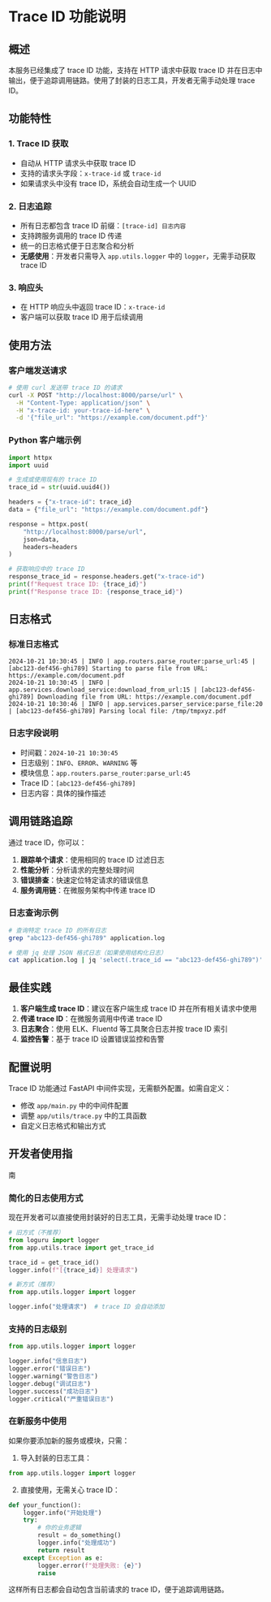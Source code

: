 # Trace ID 功能说明

## 概述

本服务已经集成了 trace ID 功能，支持在 HTTP 请求中获取 trace ID 并在日志中输出，便于追踪调用链路。使用了封装的日志工具，开发者无需手动处理 trace ID。

## 功能特性

### 1. Trace ID 获取
- 自动从 HTTP 请求头中获取 trace ID
- 支持的请求头字段：`x-trace-id` 或 `trace-id`
- 如果请求头中没有 trace ID，系统会自动生成一个 UUID

### 2. 日志追踪
- 所有日志都包含 trace ID 前缀：`[trace-id] 日志内容`
- 支持跨服务调用的 trace ID 传递
- 统一的日志格式便于日志聚合和分析
- **无感使用**：开发者只需导入 `app.utils.logger` 中的 `logger`，无需手动获取 trace ID

### 3. 响应头
- 在 HTTP 响应头中返回 trace ID：`x-trace-id`
- 客户端可以获取 trace ID 用于后续调用

## 使用方法

### 客户端发送请求
```bash
# 使用 curl 发送带 trace ID 的请求
curl -X POST "http://localhost:8000/parse/url" \
  -H "Content-Type: application/json" \
  -H "x-trace-id: your-trace-id-here" \
  -d '{"file_url": "https://example.com/document.pdf"}'
```

### Python 客户端示例
```python
import httpx
import uuid

# 生成或使用现有的 trace ID
trace_id = str(uuid.uuid4())

headers = {"x-trace-id": trace_id}
data = {"file_url": "https://example.com/document.pdf"}

response = httpx.post(
    "http://localhost:8000/parse/url",
    json=data,
    headers=headers
)

# 获取响应中的 trace ID
response_trace_id = response.headers.get("x-trace-id")
print(f"Request trace ID: {trace_id}")
print(f"Response trace ID: {response_trace_id}")
```

## 日志格式

### 标准日志格式
```
2024-10-21 10:30:45 | INFO | app.routers.parse_router:parse_url:45 | [abc123-def456-ghi789] Starting to parse file from URL: https://example.com/document.pdf
2024-10-21 10:30:45 | INFO | app.services.download_service:download_from_url:15 | [abc123-def456-ghi789] Downloading file from URL: https://example.com/document.pdf
2024-10-21 10:30:46 | INFO | app.services.parser_service:parse_file:20 | [abc123-def456-ghi789] Parsing local file: /tmp/tmpxyz.pdf
```

### 日志字段说明
- 时间戳：`2024-10-21 10:30:45`
- 日志级别：`INFO`、`ERROR`、`WARNING` 等
- 模块信息：`app.routers.parse_router:parse_url:45`
- Trace ID：`[abc123-def456-ghi789]`
- 日志内容：具体的操作描述

## 调用链路追踪

通过 trace ID，你可以：

1. **跟踪单个请求**：使用相同的 trace ID 过滤日志
2. **性能分析**：分析请求的完整处理时间
3. **错误排查**：快速定位特定请求的错误信息
4. **服务调用链**：在微服务架构中传递 trace ID

### 日志查询示例
```bash
# 查询特定 trace ID 的所有日志
grep "abc123-def456-ghi789" application.log

# 使用 jq 处理 JSON 格式日志（如果使用结构化日志）
cat application.log | jq 'select(.trace_id == "abc123-def456-ghi789")'
```

## 最佳实践

1. **客户端生成 trace ID**：建议在客户端生成 trace ID 并在所有相关请求中使用
2. **传递 trace ID**：在微服务调用中传递 trace ID
3. **日志聚合**：使用 ELK、Fluentd 等工具聚合日志并按 trace ID 索引
4. **监控告警**：基于 trace ID 设置错误监控和告警

## 配置说明

Trace ID 功能通过 FastAPI 中间件实现，无需额外配置。如需自定义：

- 修改 `app/main.py` 中的中间件配置
- 调整 `app/utils/trace.py` 中的工具函数
- 自定义日志格式和输出方式
## 开发者使用指
南

### 简化的日志使用方式

现在开发者可以直接使用封装好的日志工具，无需手动处理 trace ID：

```python
# 旧方式（不推荐）
from loguru import logger
from app.utils.trace import get_trace_id

trace_id = get_trace_id()
logger.info(f"[{trace_id}] 处理请求")

# 新方式（推荐）
from app.utils.logger import logger

logger.info("处理请求")  # trace ID 会自动添加
```

### 支持的日志级别

```python
from app.utils.logger import logger

logger.info("信息日志")
logger.error("错误日志")
logger.warning("警告日志")
logger.debug("调试日志")
logger.success("成功日志")
logger.critical("严重错误日志")
```

### 在新服务中使用

如果你要添加新的服务或模块，只需：

1. 导入封装的日志工具：
```python
from app.utils.logger import logger
```

2. 直接使用，无需关心 trace ID：
```python
def your_function():
    logger.info("开始处理")
    try:
        # 你的业务逻辑
        result = do_something()
        logger.info("处理成功")
        return result
    except Exception as e:
        logger.error(f"处理失败: {e}")
        raise
```

这样所有日志都会自动包含当前请求的 trace ID，便于追踪调用链路。